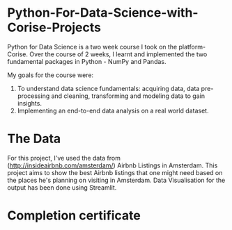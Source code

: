 # Python-For-Data-Science-with-Corise-Projects

Python for Data Science is a two week course I took on the platform- Corise. 
Over the course of 2 weeks, I learnt and implemented the two fundamental packages in Python - NumPy and Pandas.

My goals for the course were:
  1. To understand data science fundamentals: acquiring data, data pre-processing and cleaning, transforming and modeling data to gain insights.
  2. Implementing an end-to-end data analysis on a real world dataset.

# The Data
For this project, I've used the data from (http://insideairbnb.com/amsterdam/) Airbnb Listings in Amsterdam. This project aims to show the best Airbnb listings that one might need based on the places he's planning on visiting in Amsterdam. Data Visualisation for the output has been done using Streamlit.

# Completion certificate
[](https://github.com/TanvayeeDhawale/Python-For-Data-Science-with-Corise-Projects/blob/main/images/Corise_PYDS_certificate-1.png)
